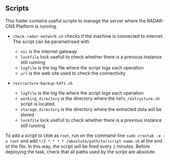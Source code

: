 ## Scripts

This folder contains useful scripts to manage the server where the RADAR-CNS Platform is running.

- `check-radar-network.sh` checks if the machine is connected to internet. The script can be parametrised with
  - `nic` is the internet gateway
  - `lockfile` lock usefull to check whether there is a previous instance still running
  - `logfile` is the log file where the script logs each operation
  - `url` is the web site used to check the connectivity

- `restracture-backup-hdfs.sh`
  - `logfile` is the log file where the script logs each operation
  - `working_directory` is the directory where the `hdfs_restructure.sh` script is located.
  - `storage_directory` is the directory where the extracted data will be stored
  - `lockfile` lock usefull to check whether there is a previous instance still running

To add a script to `CRON` as `root`, run on the command-line `sudo crontab -e -u root` and add  `*/2 * * * * /absolute/path/to/script-name.sh` at the end of the file. In this way, the script will be fired every `2` minutes. Before deploying the task, check that all paths used by the script are absolute.
